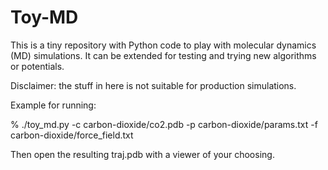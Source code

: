 # Toy-MD
This is a tiny repository with Python code to play with molecular
dynamics (MD) simulations. It can be extended for testing and
trying new algorithms or potentials. 

Disclaimer: the stuff in here is not suitable for production simulations.

Example for running:

% ./toy_md.py -c carbon-dioxide/co2.pdb -p carbon-dioxide/params.txt
-f carbon-dioxide/force_field.txt

Then open the resulting traj.pdb with a viewer of your choosing.
